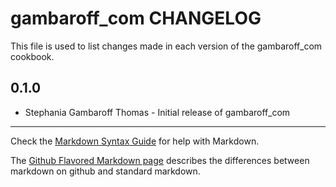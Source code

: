 gambaroff_com CHANGELOG
===================================

This file is used to list changes made in each version of the gambaroff_com cookbook.

0.1.0
-----
- Stephania Gambaroff Thomas - Initial release of gambaroff_com

- - -
Check the [Markdown Syntax Guide](http://daringfireball.net/projects/markdown/syntax) for help with Markdown.

The [Github Flavored Markdown page](http://github.github.com/github-flavored-markdown/) describes the differences between markdown on github and standard markdown.

